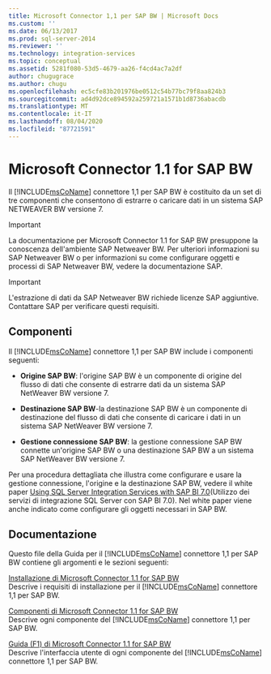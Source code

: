 ```yaml
---
title: Microsoft Connector 1,1 per SAP BW | Microsoft Docs
ms.custom: ''
ms.date: 06/13/2017
ms.prod: sql-server-2014
ms.reviewer: ''
ms.technology: integration-services
ms.topic: conceptual
ms.assetid: 5281f080-53d5-4679-aa26-f4cd4ac7a2df
author: chugugrace
ms.author: chugu
ms.openlocfilehash: ec5cfe83b201976be0512c54b77bc79f8aa824b3
ms.sourcegitcommit: ad4d92dce894592a259721a1571b1d8736abacdb
ms.translationtype: MT
ms.contentlocale: it-IT
ms.lasthandoff: 08/04/2020
ms.locfileid: "87721591"
---
```

# <a name="microsoft-connector-11-for-sap-bw"></a>Microsoft Connector 1.1 for SAP BW
  Il [!INCLUDE[msCoName](../includes/msconame-md.md)] connettore 1,1 per SAP BW è costituito da un set di tre componenti che consentono di estrarre o caricare dati in un sistema SAP NETWEAVER BW versione 7.  
  
> [!IMPORTANT]  
>  La documentazione per Microsoft Connector 1.1 for SAP BW presuppone la conoscenza dell'ambiente SAP Netweaver BW. Per ulteriori informazioni su SAP Netweaver BW o per informazioni su come configurare oggetti e processi di SAP Netweaver BW, vedere la documentazione SAP.  
  
> [!IMPORTANT]  
>  L'estrazione di dati da SAP Netweaver BW richiede licenze SAP aggiuntive. Contattare SAP per verificare questi requisiti.  
  
## <a name="components"></a>Componenti  
 Il [!INCLUDE[msCoName](../includes/msconame-md.md)] connettore 1,1 per SAP BW include i componenti seguenti:  
  
-   **Origine SAP BW**: l'origine SAP BW è un componente di origine del flusso di dati che consente di estrarre dati da un sistema SAP NetWeaver BW versione 7.  
  
-   **Destinazione SAP BW**-la destinazione SAP BW è un componente di destinazione del flusso di dati che consente di caricare i dati in un sistema SAP NetWeaver BW versione 7.  
  
-   **Gestione connessione SAP BW**: la gestione connessione SAP BW connette un'origine SAP BW o una destinazione SAP BW a un sistema SAP NetWeaver BW versione 7.  
  
 Per una procedura dettagliata che illustra come configurare e usare la gestione connessione, l'origine e la destinazione SAP BW, vedere il white paper [Using SQL Server Integration Services with SAP BI 7.0](https://go.microsoft.com/fwlink/?LinkId=301897)(Utilizzo dei servizi di integrazione SQL Server con SAP BI 7.0). Nel white paper viene anche indicato come configurare gli oggetti necessari in SAP BW.  
  
## <a name="documentation"></a>Documentazione  
 Questo file della Guida per il [!INCLUDE[msCoName](../includes/msconame-md.md)] connettore 1,1 per SAP BW contiene gli argomenti e le sezioni seguenti:  
  
 [Installazione di Microsoft Connector 1.1 for SAP BW](installing-the-microsoft-connector-for-sap-bw.md)  
 Descrive i requisiti di installazione per il [!INCLUDE[msCoName](../includes/msconame-md.md)] connettore 1,1 per SAP BW.  
  
 [Componenti di Microsoft Connector 1.1 for SAP BW](microsoft-connector-for-sap-bw-components.md)  
 Descrive ogni componente del [!INCLUDE[msCoName](../includes/msconame-md.md)] connettore 1,1 per SAP BW.  
  
 [Guida (F1) di Microsoft Connector 1.1 for SAP BW](microsoft-connector-for-sap-bw-f1-help.md)  
 Descrive l'interfaccia utente di ogni componente del [!INCLUDE[msCoName](../includes/msconame-md.md)] connettore 1,1 per SAP BW.  
  
  
